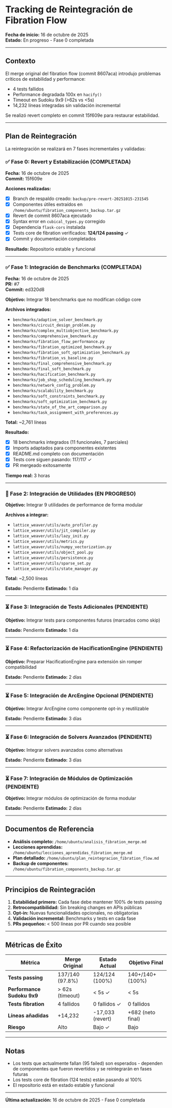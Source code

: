 # Tracking de Reintegración de Fibration Flow

**Fecha de inicio:** 16 de octubre de 2025  
**Estado:** En progreso - Fase 0 completada

---

## Contexto

El merge original del fibration flow (commit 8607aca) introdujo problemas críticos de estabilidad y performance:
- 4 tests fallidos
- Performance degradada 100x en `hacify()`
- Timeout en Sudoku 9x9 (>62s vs <5s)
- 14,232 líneas integradas sin validación incremental

Se realizó revert completo en commit 15f609e para restaurar estabilidad.

---

## Plan de Reintegración

La reintegración se realizará en 7 fases incrementales y validadas:

### ✅ Fase 0: Revert y Estabilización (COMPLETADA)

**Fecha:** 16 de octubre de 2025  
**Commit:** 15f609e

**Acciones realizadas:**
- [x] Branch de respaldo creado: `backup/pre-revert-20251015-231545`
- [x] Componentes útiles extraídos en `/home/ubuntu/fibration_components_backup.tar.gz`
- [x] Revert de commit 8607aca ejecutado
- [x] Syntax error en `cubical_types.py` corregido
- [x] Dependencia `flask-cors` instalada
- [x] Tests core de fibration verificados: **124/124 passing** ✓
- [x] Commit y documentación completados

**Resultado:** Repositorio estable y funcional

---

### ✅ Fase 1: Integración de Benchmarks (COMPLETADA)

**Fecha:** 16 de octubre de 2025  
**PR:** #7  
**Commit:** ed320d8

**Objetivo:** Integrar 18 benchmarks que no modifican código core

**Archivos integrados:**
- `benchmarks/adaptive_solver_benchmark.py`
- `benchmarks/circuit_design_problem.py`
- `benchmarks/complex_multiobjective_benchmark.py`
- `benchmarks/comprehensive_benchmark.py`
- `benchmarks/fibration_flow_performance.py`
- `benchmarks/fibration_optimized_benchmark.py`
- `benchmarks/fibration_soft_optimization_benchmark.py`
- `benchmarks/fibration_vs_baseline.py`
- `benchmarks/final_comprehensive_benchmark.py`
- `benchmarks/final_soft_benchmark.py`
- `benchmarks/hacification_benchmark.py`
- `benchmarks/job_shop_scheduling_benchmark.py`
- `benchmarks/network_config_problem.py`
- `benchmarks/scalability_benchmark.py`
- `benchmarks/soft_constraints_benchmark.py`
- `benchmarks/soft_optimization_benchmark.py`
- `benchmarks/state_of_the_art_comparison.py`
- `benchmarks/task_assignment_with_preferences.py`

**Total:** ~2,761 líneas

**Resultado:**
- [x] 18 benchmarks integrados (11 funcionales, 7 parciales)
- [x] Imports adaptados para componentes existentes
- [x] README.md completo con documentación
- [x] Tests core siguen pasando: 117/117 ✓
- [x] PR mergeado exitosamente

**Tiempo real:** 3 horas

---

### 🔄 Fase 2: Integración de Utilidades (EN PROGRESO)

**Objetivo:** Integrar 9 utilidades de performance de forma modular

**Archivos a integrar:**
- `lattice_weaver/utils/auto_profiler.py`
- `lattice_weaver/utils/jit_compiler.py`
- `lattice_weaver/utils/lazy_init.py`
- `lattice_weaver/utils/metrics.py`
- `lattice_weaver/utils/numpy_vectorization.py`
- `lattice_weaver/utils/object_pool.py`
- `lattice_weaver/utils/persistence.py`
- `lattice_weaver/utils/sparse_set.py`
- `lattice_weaver/utils/state_manager.py`

**Total:** ~2,500 líneas

**Estado:** Pendiente
**Estimado:** 1 día

---

### ⏳ Fase 3: Integración de Tests Adicionales (PENDIENTE)

**Objetivo:** Integrar tests para componentes futuros (marcados como skip)

**Estado:** Pendiente
**Estimado:** 1 día

---

### ⏳ Fase 4: Refactorización de HacificationEngine (PENDIENTE)

**Objetivo:** Preparar HacificationEngine para extensión sin romper compatibilidad

**Estado:** Pendiente
**Estimado:** 2 días

---

### ⏳ Fase 5: Integración de ArcEngine Opcional (PENDIENTE)

**Objetivo:** Integrar ArcEngine como componente opt-in y reutilizable

**Estado:** Pendiente
**Estimado:** 3 días

---

### ⏳ Fase 6: Integración de Solvers Avanzados (PENDIENTE)

**Objetivo:** Integrar solvers avanzados como alternativas

**Estado:** Pendiente
**Estimado:** 3 días

---

### ⏳ Fase 7: Integración de Módulos de Optimización (PENDIENTE)

**Objetivo:** Integrar módulos de optimización de forma modular

**Estado:** Pendiente
**Estimado:** 2 días

---

## Documentos de Referencia

- **Análisis completo:** `/home/ubuntu/analisis_fibration_merge.md`
- **Lecciones aprendidas:** `/home/ubuntu/lecciones_aprendidas_fibration_merge.md`
- **Plan detallado:** `/home/ubuntu/plan_reintegracion_fibration_flow.md`
- **Backup de componentes:** `/home/ubuntu/fibration_components_backup.tar.gz`

---

## Principios de Reintegración

1. **Estabilidad primero:** Cada fase debe mantener 100% de tests passing
2. **Retrocompatibilidad:** Sin breaking changes en APIs públicas
3. **Opt-in:** Nuevas funcionalidades opcionales, no obligatorias
4. **Validación incremental:** Benchmarks y tests en cada fase
5. **PRs pequeños:** < 500 líneas por PR cuando sea posible

---

## Métricas de Éxito

| Métrica | Merge Original | Estado Actual | Objetivo Final |
|---------|----------------|---------------|----------------|
| **Tests passing** | 137/140 (97.8%) | 124/124 (100%) | 140+/140+ (100%) |
| **Performance Sudoku 9x9** | > 62s (timeout) | < 5s ✓ | < 5s |
| **Tests fibration** | 4 fallidos | 0 fallidos ✓ | 0 fallidos |
| **Líneas añadidas** | +14,232 | -17,033 (revert) | +682 (neto final) |
| **Riesgo** | Alto | Bajo ✓ | Bajo |

---

## Notas

- Los tests que actualmente fallan (95 failed) son esperados - dependen de componentes que fueron revertidos y se reintegrarán en fases futuras
- Los tests core de fibration (124 tests) están pasando al 100%
- El repositorio está en estado estable y funcional

---

**Última actualización:** 16 de octubre de 2025 - Fase 0 completada

